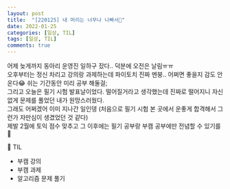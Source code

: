 ```yaml
---
layout: post
title:  "[220125] 내 머리는 너무나 나빠서🎵"
date: 2022-01-25
categories: [일상, TIL]
tags: [일상, TIL]
comments: true
---
```

어제 늦게까지 동아리 운영진 일하구 잤다.. 덕분에 오전은 날림ㅠㅠ  
오후부터는 정신 차리고 강의랑 과제하는데 파이토치 진짜 멘붕.. 어쩌면 좋을지 감도 안 온다😂 쉬는 기간동안 미리 공부 해둘걸;  
그리고 오늘은 필기 시험 발표날이었다. 떨어질거라고 생각했는데 진짜로 떨어지니 자신없게 문제를 풀었던 내가 원망스러웠다.  
그래도 어쩌겠어 이미 지나간 일인뎅 (처음으로 필기 시험 본 곳에서 운좋게 합격해서 그런가 자만심이 생겼었던 것 같다)  
제발 2월에 토익 점수 맞추고 그 이후에는 필기 공부랑 부캠 공부에만 전념할 수 있기를🙏  

📝 TIL
- 부캠 강의
- 부캠 과제
- 알고리즘 문제 풀기